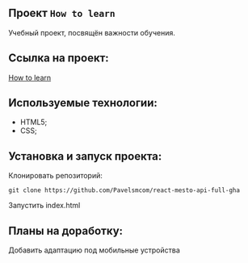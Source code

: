## Проект `How to learn`

Учебный проект, посвящён важности обучения.

## Ссылка на проект: 

[How to learn](https://pavelsm.com/how-to-learn/index.html)

## Используемые технологии:

* HTML5;
* CSS;

## Установка и запуск проекта:

Клонировать репозиторий:

    git clone https://github.com/Pavelsmcom/react-mesto-api-full-gha

Запустить index.html 

## Планы на доработку:

Добавить адаптацию под мобильные устройства